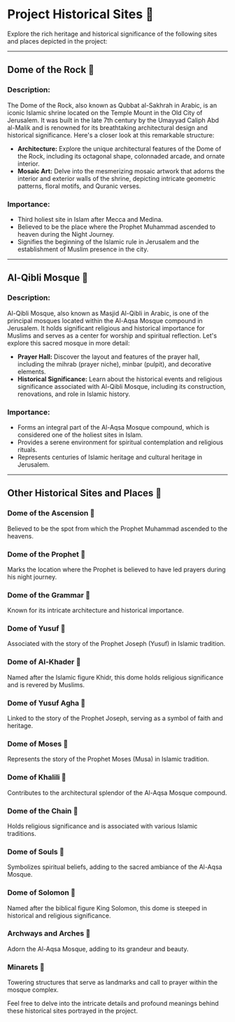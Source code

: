 # Project Historical Sites 🕌

Explore the rich heritage and historical significance of the following sites and places depicted in the project:

---

## Dome of the Rock 🕋

### Description:
The Dome of the Rock, also known as Qubbat al-Sakhrah in Arabic, is an iconic Islamic shrine located on the Temple Mount in the Old City of Jerusalem. It was built in the late 7th century by the Umayyad Caliph Abd al-Malik and is renowned for its breathtaking architectural design and historical significance. Here's a closer look at this remarkable structure:

- **Architecture:** Explore the unique architectural features of the Dome of the Rock, including its octagonal shape, colonnaded arcade, and ornate interior.
- **Mosaic Art:** Delve into the mesmerizing mosaic artwork that adorns the interior and exterior walls of the shrine, depicting intricate geometric patterns, floral motifs, and Quranic verses.

### Importance:
- Third holiest site in Islam after Mecca and Medina.
- Believed to be the place where the Prophet Muhammad ascended to heaven during the Night Journey.
- Signifies the beginning of the Islamic rule in Jerusalem and the establishment of Muslim presence in the city.

---

## Al-Qibli Mosque 🕌

### Description:
Al-Qibli Mosque, also known as Masjid Al-Qibli in Arabic, is one of the principal mosques located within the Al-Aqsa Mosque compound in Jerusalem. It holds significant religious and historical importance for Muslims and serves as a center for worship and spiritual reflection. Let's explore this sacred mosque in more detail:

- **Prayer Hall:** Discover the layout and features of the prayer hall, including the mihrab (prayer niche), minbar (pulpit), and decorative elements.
- **Historical Significance:** Learn about the historical events and religious significance associated with Al-Qibli Mosque, including its construction, renovations, and role in Islamic history.

### Importance:
- Forms an integral part of the Al-Aqsa Mosque compound, which is considered one of the holiest sites in Islam.
- Provides a serene environment for spiritual contemplation and religious rituals.
- Represents centuries of Islamic heritage and cultural heritage in Jerusalem.

---
## Other Historical Sites and Places 🏰

### Dome of the Ascension 🕋

Believed to be the spot from which the Prophet Muhammad ascended to the heavens.

### Dome of the Prophet 🕋

Marks the location where the Prophet is believed to have led prayers during his night journey.

### Dome of the Grammar 🕋

Known for its intricate architecture and historical importance.

### Dome of Yusuf 🕋

Associated with the story of the Prophet Joseph (Yusuf) in Islamic tradition.

### Dome of Al-Khader 🕋

Named after the Islamic figure Khidr, this dome holds religious significance and is revered by Muslims.

### Dome of Yusuf Agha 🕋

Linked to the story of the Prophet Joseph, serving as a symbol of faith and heritage.

### Dome of Moses 🕋

Represents the story of the Prophet Moses (Musa) in Islamic tradition.

### Dome of Khalili 🕋

Contributes to the architectural splendor of the Al-Aqsa Mosque compound.

### Dome of the Chain 🕋

Holds religious significance and is associated with various Islamic traditions.

### Dome of Souls 🕋

Symbolizes spiritual beliefs, adding to the sacred ambiance of the Al-Aqsa Mosque.

### Dome of Solomon 🕋

Named after the biblical figure King Solomon, this dome is steeped in historical and religious significance.

### Archways and Arches 🕌

Adorn the Al-Aqsa Mosque, adding to its grandeur and beauty.

### Minarets 🕌

Towering structures that serve as landmarks and call to prayer within the mosque complex.

Feel free to delve into the intricate details and profound meanings behind these historical sites portrayed in the project.
